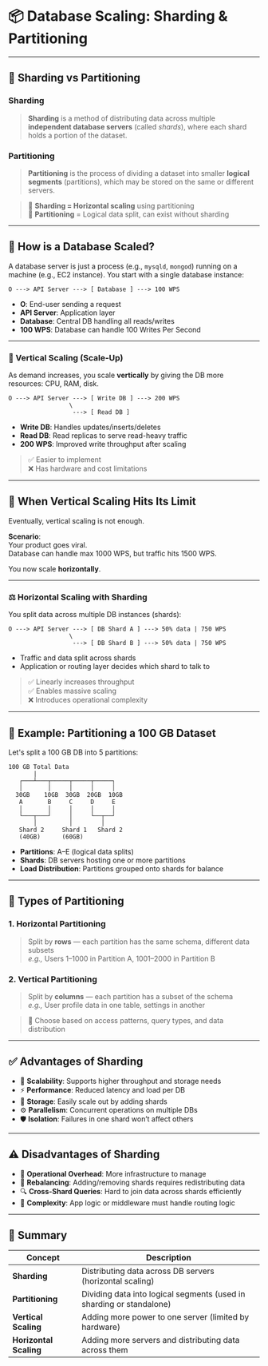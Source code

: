 # 📦 Database Scaling: Sharding & Partitioning

---
## 🧩 Sharding vs Partitioning
### Sharding

> **Sharding** is a method of distributing data across multiple **independent database servers** (called _shards_), where each shard holds a portion of the dataset.
### Partitioning

> **Partitioning** is the process of dividing a dataset into smaller **logical segments** (partitions), which may be stored on the same or different servers.

> 🔹 **Sharding = Horizontal scaling** using partitioning  
> 🔹 **Partitioning** = Logical data split, can exist without sharding

---
## 🧱 How is a Database Scaled?

A database server is just a process (e.g., `mysqld`, `mongod`) running on a machine (e.g., EC2 instance).
You start with a single database instance:

```
O ---> API Server ---> [ Database ] ---> 100 WPS
```

- **O**: End-user sending a request
- **API Server**: Application layer
- **Database**: Central DB handling all reads/writes
- **100 WPS**: Database can handle 100 Writes Per Second

---
### 🔼 Vertical Scaling (Scale-Up)

As demand increases, you scale **vertically** by giving the DB more resources: CPU, RAM, disk.

```
O ---> API Server ---> [ Write DB ] ---> 200 WPS
                 \
                  ---> [ Read DB ]
```

- **Write DB**: Handles updates/inserts/deletes
- **Read DB**: Read replicas to serve read-heavy traffic
- **200 WPS**: Improved write throughput after scaling

> ✅ Easier to implement  
> ❌ Has hardware and cost limitations

---
## 🚨 When Vertical Scaling Hits Its Limit

Eventually, vertical scaling is not enough.

**Scenario**:  
Your product goes viral.  
Database can handle max 1000 WPS, but traffic hits 1500 WPS.

You now scale **horizontally**.

---
### ⚖️ Horizontal Scaling with Sharding

You split data across multiple DB instances (shards):

```
O ---> API Server ---> [ DB Shard A ] ---> 50% data | 750 WPS
                 \
                  ---> [ DB Shard B ] ---> 50% data | 750 WPS
```

- Traffic and data split across shards
- Application or routing layer decides which shard to talk to

> ✅ Linearly increases throughput  
> ✅ Enables massive scaling  
> ❌ Introduces operational complexity

---
## 🧮 Example: Partitioning a 100 GB Dataset

Let's split a 100 GB DB into 5 partitions:

```
100 GB Total Data
       |
   ┌───┴───┬─────┬─────┬─────┐
   │       │     │     │     │
  30GB    10GB  30GB  20GB  10GB
   A       B     C     D     E
   │       │     │     │     │
   └───┬───┘     │     └──┬──┘
       │         │        │
   Shard 2     Shard 1   Shard 2
   (40GB)      (60GB)
```

- **Partitions**: A–E (logical data splits)
- **Shards**: DB servers hosting one or more partitions
- **Load Distribution**: Partitions grouped onto shards for balance

---
## 📂 Types of Partitioning
### 1. Horizontal Partitioning

> Split by **rows** — each partition has the same schema, different data subsets  
> _e.g.,_ Users 1–1000 in Partition A, 1001–2000 in Partition B
### 2. Vertical Partitioning

> Split by **columns** — each partition has a subset of the schema  
> _e.g.,_ User profile data in one table, settings in another

> 🧠 Choose based on access patterns, query types, and data distribution

---
## ✅ Advantages of Sharding

- 🚀 **Scalability**: Supports higher throughput and storage needs
- ⚡ **Performance**: Reduced latency and load per DB
- 💾 **Storage**: Easily scale out by adding shards
- ⚙️ **Parallelism**: Concurrent operations on multiple DBs
- 🛡️ **Isolation**: Failures in one shard won’t affect others

---
## ⚠️ Disadvantages of Sharding

- 🔧 **Operational Overhead**: More infrastructure to manage
- 🔁 **Rebalancing**: Adding/removing shards requires redistributing data
- 🔍 **Cross-Shard Queries**: Hard to join data across shards efficiently
- 🧩 **Complexity**: App logic or middleware must handle routing logic

---
## 📝 Summary

|Concept|Description|
|---|---|
|**Sharding**|Distributing data across DB servers (horizontal scaling)|
|**Partitioning**|Dividing data into logical segments (used in sharding or standalone)|
|**Vertical Scaling**|Adding more power to one server (limited by hardware)|
|**Horizontal Scaling**|Adding more servers and distributing data across them|
